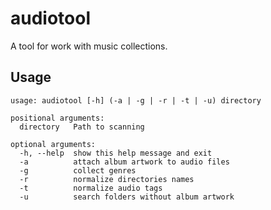 # audiotool

A tool for work with music collections.

## Usage

```
usage: audiotool [-h] (-a | -g | -r | -t | -u) directory

positional arguments:
  directory   Path to scanning

optional arguments:
  -h, --help  show this help message and exit
  -a          attach album artwork to audio files
  -g          collect genres
  -r          normalize directories names
  -t          normalize audio tags
  -u          search folders without album artwork
```
